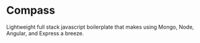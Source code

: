 Compass
=======

Lightweight full stack javascript boilerplate that makes using Mongo, Node, Angular, and Express a breeze.

